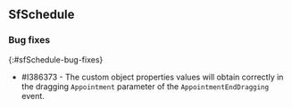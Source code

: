 ## SfSchedule

### Bug fixes
{:#sfSchedule-bug-fixes}

* \#I386373 - The custom object properties values will obtain correctly in the dragging `Appointment` parameter of the `AppointmentEndDragging` event.
